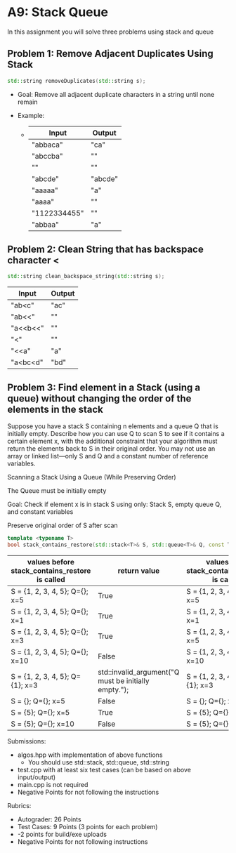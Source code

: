 # A9: Stack Queue

In this assignment you will solve three problems using stack and queue

## Problem 1: Remove Adjacent Duplicates Using Stack

```cpp
std::string removeDuplicates(std::string s);
```

* Goal: Remove all adjacent duplicate characters in a string until none remain

* Example:

  * | Input        | Output  |
    | ------------ | ------- |
    | "abbaca"     | "ca"    |
    | "abccba"     | ""      |
    | ""           | ""      |
    | "abcde"      | "abcde" |
    | "aaaaa"      | "a"     |
    | "aaaa"       | ""      |
    | "1122334455" | ""      |
    | "abbaa"      | "a"     |

## Problem 2: Clean String that has backspace character <

```cpp
std::string clean_backspace_string(std::string s);
```

| Input    | Output |
| -------- | ------ |
| "ab<c"   | "ac"   |
| "ab<<"   | ""     |
| "a<<b<<" | ""     |
| "<"      | ""     |
| "<<a"    | "a"    |
| "a<bc<d" | "bd"   |



## Problem 3: Find element in a Stack (using a queue) without changing the order of the elements in the stack

Suppose you have a stack S containing n elements and a queue Q that is initially empty. Describe how you can use Q to scan S to see if it contains a certain element x, with the additional constraint that your algorithm must return the elements back to S in their original order.  You may not use an array or linked list—only S and Q and a constant number of reference variables.

Scanning a Stack Using a Queue (While Preserving Order)

The Queue must be initially empty

Goal: Check if element x is in stack S using only: Stack S, empty queue Q, and constant variables

Preserve original order of S after scan

```cpp
template <typename T>
bool stack_contains_restore(std::stack<T>& S, std::queue<T>& Q, const T& x);
```

| values before stack_contains_restore is called | return value                                         | values after stack_contains_restore is called |
| ---------------------------------------------- | ---------------------------------------------------- | --------------------------------------------- |
| S = {1, 2, 3, 4, 5}; Q={}; x=5                 | True                                                 | S = {1, 2, 3, 4, 5}; Q={}; x=5                |
| S = {1, 2, 3, 4, 5}; Q={}; x=1                 | True                                                 | S = {1, 2, 3, 4, 5}; Q={}; x=1                |
| S = {1, 2, 3, 4, 5}; Q={}; x=3                 | True                                                 | S = {1, 2, 3, 4, 5}; Q={}; x=5                |
| S = {1, 2, 3, 4, 5}; Q={}; x=10                | False                                                | S = {1, 2, 3, 4, 5}; Q={}; x=10               |
| S = {1, 2, 3, 4, 5}; Q={1}; x=3                | std::invalid_argument("Q must be initially empty."); | S = {1, 2, 3, 4, 5}; Q={1}; x=3               |
| S = {}; Q={}; x=5                              | False                                                | S = {}; Q={}; x=5                             |
| S = {5}; Q={}; x=5                             | True                                                 | S = {5}; Q={}; x=5                            |
| S = {5}; Q={}; x=10                            | False                                                | S = {5}; Q={}; x=5                            |



Submissions:

* algos.hpp with implementation of above functions 
  * You should use std::stack, std::queue, std::string
* test.cpp with at least six test cases (can be based on above input/output)
* main.cpp is not required
* Negative Points for not following the instructions

Rubrics:

* Autograder: 26 Points
* Test Cases: 9 Points (3 points for each problem)
* -2 points for build/exe uploads
* Negative Points for not following instructions 
